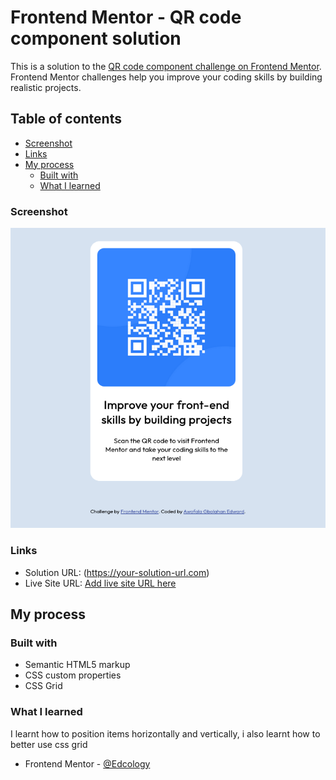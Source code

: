 # Frontend Mentor - QR code component solution

This is a solution to the [QR code component challenge on Frontend Mentor](https://www.frontendmentor.io/challenges/qr-code-component-iux_sIO_H). Frontend Mentor challenges help you improve your coding skills by building realistic projects. 

## Table of contents


  - [Screenshot](#screenshot)
  - [Links](#links)
- [My process](#my-process)
  - [Built with](#built-with)
  - [What I learned](#what-i-learned)

### Screenshot

![](./images/Screenshot%202024-01-10%20at%2010-45-40%20Frontend%20Mentor%20QR%20code%20component.png)

### Links

- Solution URL: (https://your-solution-url.com)
- Live Site URL: [Add live site URL here](https://your-live-site-url.com)

## My process

### Built with

- Semantic HTML5 markup
- CSS custom properties
- CSS Grid

### What I learned

I learnt how to position items horizontally and vertically, i also learnt how to better use css grid




- Frontend Mentor - [@Edcology](ttps://www.frontendmentor.io/profile/Edcology)


